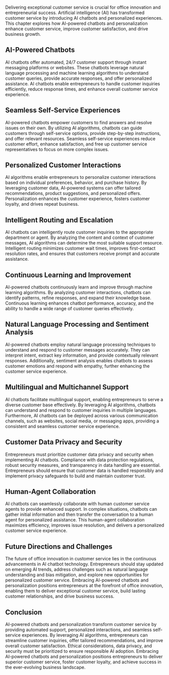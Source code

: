 
Delivering exceptional customer service is crucial for office innovation and entrepreneurial success. Artificial intelligence (AI) has transformed customer service by introducing AI chatbots and personalized experiences. This chapter explores how AI-powered chatbots and personalization enhance customer service, improve customer satisfaction, and drive business growth.

## AI-Powered Chatbots

AI chatbots offer automated, 24/7 customer support through instant messaging platforms or websites. These chatbots leverage natural language processing and machine learning algorithms to understand customer queries, provide accurate responses, and offer personalized assistance. AI chatbots enable entrepreneurs to handle customer inquiries efficiently, reduce response times, and enhance overall customer service experience.

## Seamless Self-Service Experiences

AI-powered chatbots empower customers to find answers and resolve issues on their own. By utilizing AI algorithms, chatbots can guide customers through self-service options, provide step-by-step instructions, and offer relevant resources. Seamless self-service experiences reduce customer effort, enhance satisfaction, and free up customer service representatives to focus on more complex issues.

## Personalized Customer Interactions

AI algorithms enable entrepreneurs to personalize customer interactions based on individual preferences, behavior, and purchase history. By leveraging customer data, AI-powered systems can offer tailored recommendations, product suggestions, and personalized offers. Personalization enhances the customer experience, fosters customer loyalty, and drives repeat business.

## Intelligent Routing and Escalation

AI chatbots can intelligently route customer inquiries to the appropriate department or agent. By analyzing the content and context of customer messages, AI algorithms can determine the most suitable support resource. Intelligent routing minimizes customer wait times, improves first-contact resolution rates, and ensures that customers receive prompt and accurate assistance.

## Continuous Learning and Improvement

AI-powered chatbots continuously learn and improve through machine learning algorithms. By analyzing customer interactions, chatbots can identify patterns, refine responses, and expand their knowledge base. Continuous learning enhances chatbot performance, accuracy, and the ability to handle a wide range of customer queries effectively.

## Natural Language Processing and Sentiment Analysis

AI-powered chatbots employ natural language processing techniques to understand and respond to customer messages accurately. They can interpret intent, extract key information, and provide contextually relevant responses. Additionally, sentiment analysis enables chatbots to assess customer emotions and respond with empathy, further enhancing the customer service experience.

## Multilingual and Multichannel Support

AI chatbots facilitate multilingual support, enabling entrepreneurs to serve a diverse customer base effectively. By leveraging AI algorithms, chatbots can understand and respond to customer inquiries in multiple languages. Furthermore, AI chatbots can be deployed across various communication channels, such as websites, social media, or messaging apps, providing a consistent and seamless customer service experience.

## Customer Data Privacy and Security

Entrepreneurs must prioritize customer data privacy and security when implementing AI chatbots. Compliance with data protection regulations, robust security measures, and transparency in data handling are essential. Entrepreneurs should ensure that customer data is handled responsibly and implement privacy safeguards to build and maintain customer trust.

## Human-Agent Collaboration

AI chatbots can seamlessly collaborate with human customer service agents to provide enhanced support. In complex situations, chatbots can gather initial information and then transfer the conversation to a human agent for personalized assistance. This human-agent collaboration maximizes efficiency, improves issue resolution, and delivers a personalized customer service experience.

## Future Directions and Challenges

The future of office innovation in customer service lies in the continuous advancements in AI chatbot technology. Entrepreneurs should stay updated on emerging AI trends, address challenges such as natural language understanding and bias mitigation, and explore new opportunities for personalized customer service. Embracing AI-powered chatbots and personalization positions entrepreneurs at the forefront of office innovation, enabling them to deliver exceptional customer service, build lasting customer relationships, and drive business success.

## Conclusion

AI-powered chatbots and personalization transform customer service by providing automated support, personalized interactions, and seamless self-service experiences. By leveraging AI algorithms, entrepreneurs can streamline customer inquiries, offer tailored recommendations, and improve overall customer satisfaction. Ethical considerations, data privacy, and security must be prioritized to ensure responsible AI adoption. Embracing AI-powered chatbots and personalization positions entrepreneurs to deliver superior customer service, foster customer loyalty, and achieve success in the ever-evolving business landscape.

